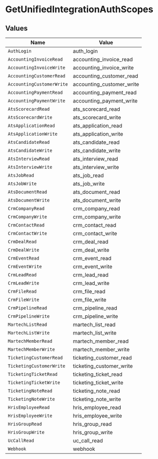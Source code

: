 # GetUnifiedIntegrationAuthScopes


## Values

| Name                      | Value                     |
| ------------------------- | ------------------------- |
| `AuthLogin`               | auth_login                |
| `AccountingInvoiceRead`   | accounting_invoice_read   |
| `AccountingInvoiceWrite`  | accounting_invoice_write  |
| `AccountingCustomerRead`  | accounting_customer_read  |
| `AccountingCustomerWrite` | accounting_customer_write |
| `AccountingPaymentRead`   | accounting_payment_read   |
| `AccountingPaymentWrite`  | accounting_payment_write  |
| `AtsScorecardRead`        | ats_scorecard_read        |
| `AtsScorecardWrite`       | ats_scorecard_write       |
| `AtsApplicationRead`      | ats_application_read      |
| `AtsApplicationWrite`     | ats_application_write     |
| `AtsCandidateRead`        | ats_candidate_read        |
| `AtsCandidateWrite`       | ats_candidate_write       |
| `AtsInterviewRead`        | ats_interview_read        |
| `AtsInterviewWrite`       | ats_interview_write       |
| `AtsJobRead`              | ats_job_read              |
| `AtsJobWrite`             | ats_job_write             |
| `AtsDocumentRead`         | ats_document_read         |
| `AtsDocumentWrite`        | ats_document_write        |
| `CrmCompanyRead`          | crm_company_read          |
| `CrmCompanyWrite`         | crm_company_write         |
| `CrmContactRead`          | crm_contact_read          |
| `CrmContactWrite`         | crm_contact_write         |
| `CrmDealRead`             | crm_deal_read             |
| `CrmDealWrite`            | crm_deal_write            |
| `CrmEventRead`            | crm_event_read            |
| `CrmEventWrite`           | crm_event_write           |
| `CrmLeadRead`             | crm_lead_read             |
| `CrmLeadWrite`            | crm_lead_write            |
| `CrmFileRead`             | crm_file_read             |
| `CrmFileWrite`            | crm_file_write            |
| `CrmPipelineRead`         | crm_pipeline_read         |
| `CrmPipelineWrite`        | crm_pipeline_write        |
| `MartechListRead`         | martech_list_read         |
| `MartechListWrite`        | martech_list_write        |
| `MartechMemberRead`       | martech_member_read       |
| `MartechMemberWrite`      | martech_member_write      |
| `TicketingCustomerRead`   | ticketing_customer_read   |
| `TicketingCustomerWrite`  | ticketing_customer_write  |
| `TicketingTicketRead`     | ticketing_ticket_read     |
| `TicketingTicketWrite`    | ticketing_ticket_write    |
| `TicketingNoteRead`       | ticketing_note_read       |
| `TicketingNoteWrite`      | ticketing_note_write      |
| `HrisEmployeeRead`        | hris_employee_read        |
| `HrisEmployeeWrite`       | hris_employee_write       |
| `HrisGroupRead`           | hris_group_read           |
| `HrisGroupWrite`          | hris_group_write          |
| `UcCallRead`              | uc_call_read              |
| `Webhook`                 | webhook                   |